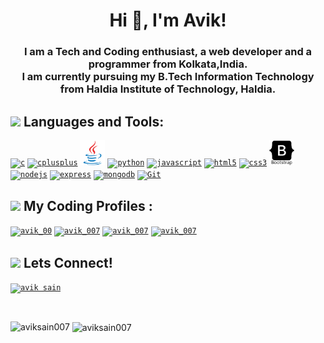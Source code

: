 <h1 align="center">Hi 👋, I'm Avik!</h1>
<h3 align="center">I am a Tech and Coding enthusiast, a web developer and a programmer from Kolkata,India. <br> I am currently pursuing my B.Tech Information Technology from Haldia Institute of Technology, Haldia.</h3>

## <img src="https://media.giphy.com/media/QssGEmpkyEOhBCb7e1/giphy.gif" width="42px"> Languages and Tools:
<p align="left"> 
  <a href="https://www.cprogramming.com/" target="_blank" rel="noreferrer"><code><img src="https://img.icons8.com/color/3x/c-programming.png" alt="c" width="40px" height="40"/></code></a>
  <a href="https://www.w3schools.com/cpp/" target="_blank" rel="noreferrer"> <code><img src="https://img.icons8.com/color/4x/c-plus-plus-logo.png" alt="cplusplus" width="40" height="40px"></code></a> 
  <a href="https://www.java.com" target="_blank" rel="noreferrer"><code><img src="https://raw.githubusercontent.com/devicons/devicon/master/icons/java/java-original.svg" alt="java" width="40" height="40"/></code></a> 
  <a href="https://www.python.org" target="_blank" rel="noreferrer"><code><img src="https://img.icons8.com/color/4x/000000/python.png" alt="python" width="40" height="40"/></code></a>
  <a href="https://developer.mozilla.org/en-US/docs/Web/JavaScript" target="_blank" rel="noreferrer"><code><img src="https://img.icons8.com/color/48/000000/javascript--v1.png" alt="javascript" width="40" height="40"/></code></a> 
  <a href="https://www.w3.org/html/" target="_blank" rel="noreferrer"><code><img src="https://img.icons8.com/color/48/000000/html-5.png" alt="html5" width="40" height="40"/></code></a>
  <a href="https://www.w3schools.com/css/" target="_blank" rel="noreferrer"><code><img src="https://img.icons8.com/color/48/000000/css3.png" alt="css3" width="40" height="41"/></code></a> 
  <a href="https://getbootstrap.com" target="_blank" rel="noreferrer"><code><img src="https://raw.githubusercontent.com/devicons/devicon/master/icons/bootstrap/bootstrap-plain-wordmark.svg" alt="bootstrap" width="40" height="40"/></code></a>  
  <a href="https://nodejs.org" target="_blank" rel="noreferrer"><code><img src="https://img.icons8.com/color/8x/000000/nodejs.png" alt="nodejs" width="40" height="40"/></code></a> 
    <a href="https://expressjs.com" target="_blank" rel="noreferrer"><code><img src="https://user-images.githubusercontent.com/124508241/236266936-377a32b0-697c-4bea-ac12-579642f0a617.png" alt="express" height="40" width="40" /></code></a> 
    <a href="https://www.mongodb.com/" target="_blank" rel="noreferrer"><code><img src="https://img.icons8.com/color/8x/000000/mongodb.png" alt="mongodb" width="40" height="40"/></code></a>
  <a href="https://git-scm.com/" target="_blank" rel="noreferrer"><code><img width="40px" src="https://img.icons8.com/color/2x/git.png" title="Git"/></code></a>
</p>

## <img src="https://media.giphy.com/media/MIGbtLZoVjbl0bYbAd/giphy.gif" width="50px"> My Coding Profiles : 
<p align="left">
<a href="https://www.codechef.com/users/avik_00" target="blank"><code><img align="center" src="https://static.uacdn.net/thumbnail/external-app-icons/ce4fd2180646452aa0b03c3ffa3ef8e2.png" alt="avik_00" height="30" width="40" /></code></a>
<a href="https://codeforces.com/profile/avik_007" target="blank"><code><img align="center" src="https://raw.githubusercontent.com/rahuldkjain/github-profile-readme-generator/master/src/images/icons/Social/codeforces.svg" alt="avik_007" height="30" width="40" /></code></a>
<a href="https://www.leetcode.com/avik_007" target="blank"><code><img align="center" src="https://raw.githubusercontent.com/rahuldkjain/github-profile-readme-generator/master/src/images/icons/Social/leet-code.svg" alt="avik_007" height="30" width="40" /></code></a>
  <a href="https://auth.geeksforgeeks.org/user/avik_007" target="blank"><code><img align="center" src="https://raw.githubusercontent.com/rahuldkjain/github-profile-readme-generator/master/src/images/icons/Social/geeks-for-geeks.svg" alt="avik_007" height="30" width="40" /></code></a>
</p>

## <img src="https://media.giphy.com/media/KcnlGHBpnKnjZIuCMv/giphy.gif" width="50px"> Lets Connect!
<p align="left"><code><a href="https://www.linkedin.com/in/avik-sain-387452226/" target="blank"><img align="center" src="https://raw.githubusercontent.com/rahuldkjain/github-profile-readme-generator/master/src/images/icons/Social/linked-in-alt.svg" alt="avik sain" height="30" width="40" /></code></a>
 </p>
<br>
<p><img align="left" src="https://github-readme-stats.vercel.app/api/top-langs?username=aviksain007&show_icons=true&locale=en&layout=compact" alt="aviksain007" /></p>

<p>&nbsp;<img align="center" src="https://github-readme-stats.vercel.app/api?username=aviksain007&show_icons=true&locale=en" alt="aviksain007" /></p>

